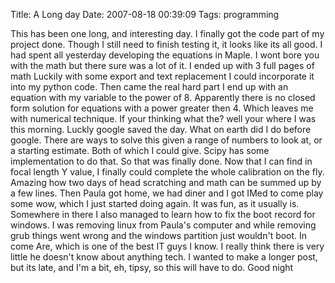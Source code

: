 Title: A Long day
Date: 2007-08-18 00:39:09
Tags: programming

This has been one long, and interesting day. I finally got the code part of my
project done. Though I still need to finish testing it, it looks like its all
good. I had spent all yesterday developing the equations in Maple. I wont bore
you with the math but there sure was a lot of it. I ended up with 3 full pages
of math Luckily with some export and text replacement I could incorporate it
into my python code. Then came the real hard part I end up with an equation
with my variable to the power of 8. Apparently there is no closed form
solution for equations with a power greater then 4. Which leaves me with
numerical technique. If your thinking what the? well your where I was this
morning. Luckly google saved the day. What on earth did I do before google.
There are ways to solve this given a range of numbers to look at, or a
starting estimate. Both of which I could give. Scipy has some implementation
to do that. So that was finally done. Now that I can find in focal length Y
value, I finally could complete the whole calibration on the fly. Amazing how
two days of head scratching and math can be summed up by a few lines. Then
Paula got home, we had diner and I got IMed to come play some wow, which I
just started doing again. It was fun, as it usually is. Somewhere in there I
also managed to learn how to fix the boot record for windows. I was removing
linux from Paula's computer and while removing grub things went wrong and the
windows partition just wouldn't boot. In come Are, which is one of the best IT
guys I know. I really think there is very little he doesn't know about
anything tech. I wanted to make a longer post, but its late, and I'm a bit,
eh, tipsy, so this will have to do. Good night

